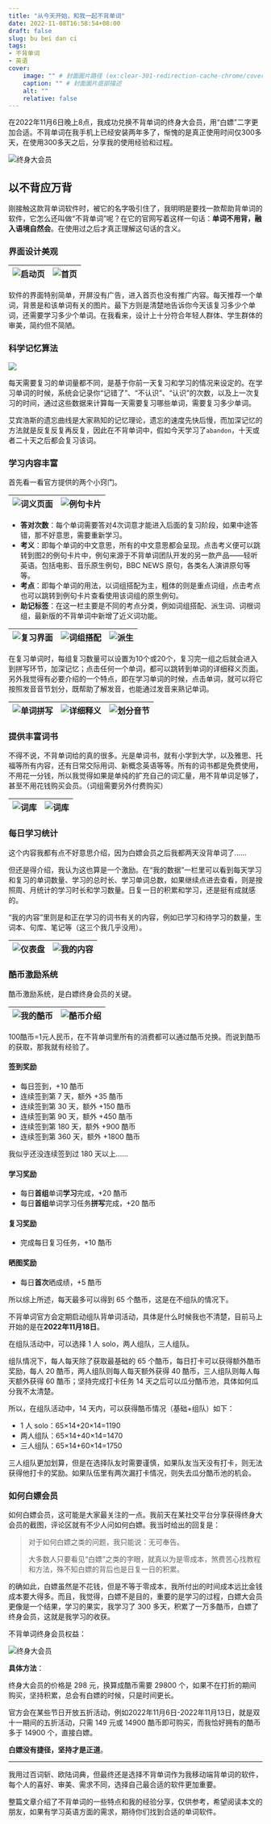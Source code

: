 ```yaml
---
title: "从今天开始，和我一起不背单词"
date: 2022-11-08T16:58:54+08:00
draft: false
slug: bu bei dan ci
tags:
- 不背单词
- 英语
cover:
    image: "" # 封面圖片路径 (ex:clear-301-redirection-cache-chrome/cover.jpg)
    caption: "" # 封面圖片底部描述
    alt: ""
    relative: false
---
```


在2022年11月6日晚上8点，我成功兑换不背单词的终身大会员，用“白嫖”二字更加合适。不背单词在我手机上已经安装两年多了，惭愧的是真正使用时间仅300多天，在使用300多天之后，分享我的使用经验和过程。

![终身大会员](https://rmt.ladydaily.com/fetch/lucy/storage/supershot.png?w=1280)

## 以不背应万背
刚接触这款背单词软件时，被它的名字吸引住了，我明明是要找一款帮助背单词的软件，它怎么还叫做“不背单词”呢？在它的官网写着这样一句话：**单词不用背，融入语境自然会**。在使用过之后才真正理解这句话的含义。

### 界面设计美观

![启动页](https://rmt.ladydaily.com/fetch/lucy/storage/Screenshot_20221108_151028_cn.com.langeasy.LangEasyLexis.jpg) |![首页](https://rmt.ladydaily.com/fetch/lucy/storage/Screenshot_20221108_151033_cn.com.langeasy.LangEasyLexis.jpg)
---|---

软件的界面特别简单，开屏没有广告，进入首页也没有推广内容。每天推荐一个单词，背景是和该单词有关的图片。最下方则是清楚地告诉你今天该复习多少个单词，还需要学习多少个单词。在我看来，设计上十分符合年轻人群体、学生群体的审美，简约但不简陋。

### 科学记忆算法

![](https://rmt.ladydaily.com/fetch/lucy/storage/2022-11-08145528.png?w=1280)

每天需要复习的单词量都不同，是基于你前一天复习和学习的情况来设定的。在学习单词的时候，系统会记录你“记错了”、“不认识”、“认识”的次数，以及上一次复习的时间，通过这些数据来计算每一天需要复习哪些单词，需要复习多少单词。

艾宾浩斯的遗忘曲线是大家熟知的记忆理论，遗忘的速度先快后慢，而加深记忆的方法就是反复反复再反复，因此在不背单词中，假如今天学习了`abandon`，十天或者二十天之后都会复习该词。

### 学习内容丰富

首先看一看官方提供的两个小窍门。

![词义页面](https://rmt.ladydaily.com/fetch/lucy/storage/Screenshot_20221108_143803_cn.com.langeasy.LangEasyLexis.jpg?w=1280)|![例句卡片](https://rmt.ladydaily.com/fetch/lucy/storage/Screenshot_20221108_143805_cn.com.langeasy.LangEasyLexis.jpg?w=1280)
---|---

- **答对次数**：每个单词需要答对4次词意才能进入后面的复习阶段，如果中途答错，那不好意思，需要重新学习。
- **考义**：即每个单词的中文意思，所有的中文意思都会呈现。点击考义便可以跳转到图2的例句卡片中，例句来源于不背单词团队开发的另一款产品——轻听英语。包括电影、音乐原生例句，BBC NEWS 原句，各类名人演讲原句等等。
- **考点**：即每个单词的用法，以词组搭配为主，粗体的则是重点词组，点击考点也可以跳转到例句卡片查看使用该词组的原生例句。
- **助记标签**：在这一栏主要是不同的考点分类，例如词组搭配、派生词、词根词组，最新版的不背单词中新增了近义词功能。

![复习界面](https://rmt.ladydaily.com/fetch/lucy/storage/Screenshot_20221108_143811_cn.com.langeasy.LangEasyLexis.jpg?w=1280)|![词组搭配](https://rmt.ladydaily.com/fetch/lucy/storage/Screenshot_20221108_143816_cn.com.langeasy.LangEasyLexis.jpg?w=1280)|![派生](https://rmt.ladydaily.com/fetch/lucy/storage/Screenshot_20221108_143820_cn.com.langeasy.LangEasyLexis.jpg?w=1280)
---|---|---

在复习单词时，每组复习数量可以设置为10个或20个，复习完一组之后就会进入到拼写环节，加深记忆；点击任何一个单词，都可以跳转到单词的详细释义页面。另外我觉得有必要介绍的一个特点，即在学习单词的时候，点击单词，就可以将它按照发音音节划分，既帮助了解发音，也能通过发音来熟记单词。

![单词拼写](https://rmt.ladydaily.com/fetch/lucy/storage/Screenshot_20221108_143926_cn.com.langeasy.LangEasyLexis.jpg?w=1280)|![详细释义](https://rmt.ladydaily.com/fetch/lucy/storage/Screenshot_20221108_143857_cn.com.langeasy.LangEasyLexis.jpg?w=1280)|![划分音节](https://rmt.ladydaily.com/fetch/lucy/storage/Screenshot_20221108_161009_cn.com.langeasy.LangEasyLexis.jpg?w=1280)
---|---|---
### 提供丰富词书
不得不说，不背单词给的真的很多。光是单词书，就有小学到大学，以及雅思、托福等所有内容，还有日常交际用词、新概念英语等等。所有的词书都是免费使用，不用花一分钱，所以我觉得如果是单纯的扩充自己的词汇量，用不背单词足够了，甚至不用花钱购买会员。（词组需要另外付费购买）

![词库](https://rmt.ladydaily.com/fetch/lucy/storage/Screenshot_20221108_143729_cn.com.langeasy.LangEasyLexis.jpg?w=1280)|![词库](https://rmt.ladydaily.com/fetch/lucy/storage/Screenshot_20221108_155457_cn.com.langeasy.LangEasyLexis.jpg?w=1280)
---|---

### 每日学习统计
这个内容我都有点不好意思介绍，因为白嫖会员之后我都两天没背单词了......

但还是得介绍，我认为这也算是一个激励。在“我的数据”一栏里可以看到每天学习和复习的单词数量、学习的总时长、学习单词总数，如果继续点进去查看，则是按照周、月统计的学习时长和学习数量。日复一日的积累和学习，还是挺有成就感的。

“我的内容”里则是和正在学习的词书有关的内容，例如已学习和待学习的数量，生词本、句库、笔记等（这三个我几乎没用）。

![仪表盘](https://rmt.ladydaily.com/fetch/lucy/storage/Screenshot_20221108_143525_cn.com.langeasy.LangEasyLexis.jpg?w=1280)|![我的内容](https://rmt.ladydaily.com/fetch/lucy/storage/Screenshot_20221108_143702_cn.com.langeasy.LangEasyLexis.jpg?w=1280)
---|---

### 酷币激励系统

酷币激励系统，是白嫖终身会员的关键。

![我的酷币](https://rmt.ladydaily.com/fetch/lucy/storage/Screenshot_20221108_143646_cn.com.langeasy.LangEasyLexis.jpg?w=1280)|![酷币介绍](https://rmt.ladydaily.com/fetch/lucy/storage/Screenshot_20221108_160942_cn.com.langeasy.LangEasyLexis.jpg?w=1280)
---|---

100酷币=1元人民币，在不背单词里所有的消费都可以通过酷币兑换。而说到酷币的获取，那我就有经验了。

#### 签到奖励

- 每日签到，+10 酷币
- 连续签到第 7 天，额外 +35 酷币
- 连续签到第 30 天，额外 +150 酷币
- 连续签到第 90 天，额外 +450 酷币
- 连续签到第 180 天，额外 +900 酷币
- 连续签到第 360 天，额外 +1800 酷币

我似乎还没连续签到过 180 天以上......

#### 学习奖励
- 每日**首组**单词**学习**完成，+20 酷币
- 每日**首组**单词学习任务**拼写**完成，+20 酷币

#### 复习奖励
- 完成每日复习任务，+10 酷币

#### 晒图奖励
- 每日**首次**晒成绩，+5 酷币

所以综上所述，每天最多可以得到 65 个酷币，这是在不组队的情况下。

不背单词官方会定期启动组队背单词活动，具体是什么时候我也不清楚，目前马上开始的是在**2022年11月18日**。

在组队活动中，可以选择 1 人 solo，两人组队，三人组队。

组队情况下，每人每天除了获取最基础的 65 个酷币，每日打卡可以获得额外酷币奖励，每人 20 酷币，两人组队则每人每天额外获得 40 酷币，三人组队则每人每天额外获得 60 酷币；坚持完成打卡任务 14 天之后可以瓜分酷币池，具体如何瓜分我不太清楚。

所以，在组队活动中，14 天内，可以获得酷币情况（基础+组队）如下：

- 1 人 solo：65×14+20×14=1190
- 两人组队：65×14+40×14=1470
- 三人组队：65×14+60×14=1750

三人组队更加划算，但是在选择队友时需要谨慎，如果队友当天没有打卡，则无法获得他打卡的奖励。如果队伍里有两次漏打卡情况，则失去瓜分酷币池的机会。

### 如何白嫖会员
如何白嫖会员，这可能是大家最关注的一点。我前天在某社交平台分享获得终身大会员的截图，评论区就有不少人问如何白嫖。我当时给出的回复是：

>对于如何白嫖之类的问题，我只能说：无可奉告。
>
>大多数人只要看见“白嫖”之类的字眼，就真以为是零成本，煞费苦心找教程和方法，殊不知白嫖的背后也是日复一日的积累。

的确如此，白嫖虽然是不花钱，但是不等于零成本，我所付出的时间成本远比金钱成本要大得多。而且，我觉得，白嫖不是目的，重要的是学习的过程，白嫖大会员更像是一个结果，学习的果实，我学习了 300 多天，积累了一万多酷币，白嫖了终身会员，这就是我学习的收获。

不背单词终身会员权益：

![终身大会员](https://rmt.ladydaily.com/fetch/lucy/storage/supershot.png?w=1280)

**具体方法**：

终身大会员的价格是 298 元，换算成酷币需要 29800 个，如果不在打折的期间购买，坚持积累，总会有白嫖的时候，只是时间更长。

官方会在某些节日开放五折活动，例如2022年11月6日-2022年11月13日，就是双十一期间的五折活动，只需 149 元或 14900 酷币即可购买，而我恰好拥有的酷币多于 14900 个，直接白嫖。

**白嫖没有捷径，坚持才是正道**。

---
我用过百词斩、欧陆词典，但最终还是选择不背单词作为我移动端背单词的软件，每个人的喜好、审美、需求不同，选择自己最合适的软件更加重要。

整篇文章介绍了不背单词的一些特点和我的经验分享，仅供参考，希望阅读本文的朋友，如果有学习英语方面的需求，期待你们找到合适的单词软件。
